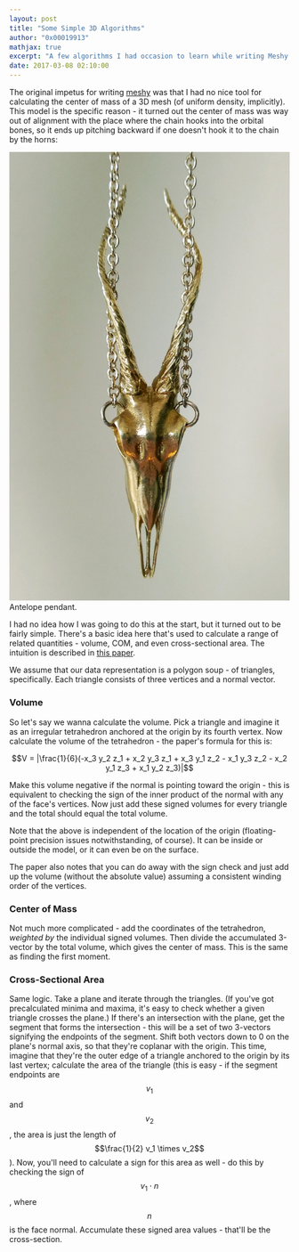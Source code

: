 ```yaml
---
layout: post
title: "Some Simple 3D Algorithms"
author: "0x00019913"
mathjax: true
excerpt: "A few algorithms I had occasion to learn while writing Meshy."
date: 2017-03-08 02:10:00
---
```


The original impetus for writing <a href="https://0x00019913.github.io/meshy/">meshy</a> was that I had no nice tool for calculating the center of mass of a 3D mesh (of uniform density, implicitly). This model is the specific reason - it turned out the center of mass was way out of alignment with the place where the chain hooks into the orbital bones, so it ends up pitching backward if one doesn't hook it to the chain by the horns:

<div class="img-box">
  <img class="lim300" src="/assets/img/antelope.jpg" />
  <div class="img-caption">Antelope pendant.</div>
</div>

I had no idea how I was going to do this at the start, but it turned out to be fairly simple. There's a basic idea here that's used to calculate a range of related quantities - volume, COM, and even cross-sectional area. The intuition is described in <a href="http://chenlab.ece.cornell.edu/Publication/Cha/icip01_Cha.pdf">this paper</a>.

We assume that our data representation is a polygon soup - of triangles, specifically. Each triangle consists of three vertices and a normal vector.

### Volume

So let's say we wanna calculate the volume. Pick a triangle and imagine it as an irregular tetrahedron anchored at the origin by its fourth vertex. Now calculate the volume of the tetrahedron - the paper's formula for this is:

$$V = |\frac{1}{6}(-x_3 y_2 z_1 + x_2 y_3 z_1 + x_3 y_1 z_2 - x_1 y_3 z_2 - x_2 y_1 z_3 + x_1 y_2 z_3)|$$

Make this volume negative if the normal is pointing toward the origin - this is equivalent to checking the sign of the inner product of the normal with any of the face's vertices. Now just add these signed volumes for every triangle and the total should equal the total volume.

Note that the above is independent of the location of the origin (floating-point precision issues notwithstanding, of course). It can be inside or outside the model, or it can even be on the surface.

The paper also notes that you can do away with the sign check and just add up the volume (without the absolute value) assuming a consistent winding order of the vertices.

### Center of Mass

Not much more complicated - add the coordinates of the tetrahedron, *weighted by* the individual signed volumes. Then divide the accumulated 3-vector by the total volume, which gives the center of mass. This is the same as finding the first moment.

### Cross-Sectional Area

Same logic. Take a plane and iterate through the triangles. (If you've got precalculated minima and maxima, it's easy to check whether a given triangle crosses the plane.) If there's an intersection with the plane, get the segment that forms the intersection - this will be a set of two 3-vectors signifying the endpoints of the segment. Shift both vectors down to 0 on the plane's normal axis, so that they're coplanar with the origin. This time, imagine that they're the outer edge of a triangle anchored to the origin by its last vertex; calculate the area of the triangle (this is easy - if the segment endpoints are $$v_1$$ and $$v_2$$, the area is just the length of $$\frac{1}{2} v_1 \times v_2$$). Now, you'll need to calculate a sign for this area as well - do this by checking the sign of $$v_1 \cdot n$$, where $$n$$ is the face normal. Accumulate these signed area values - that'll be the cross-section.
